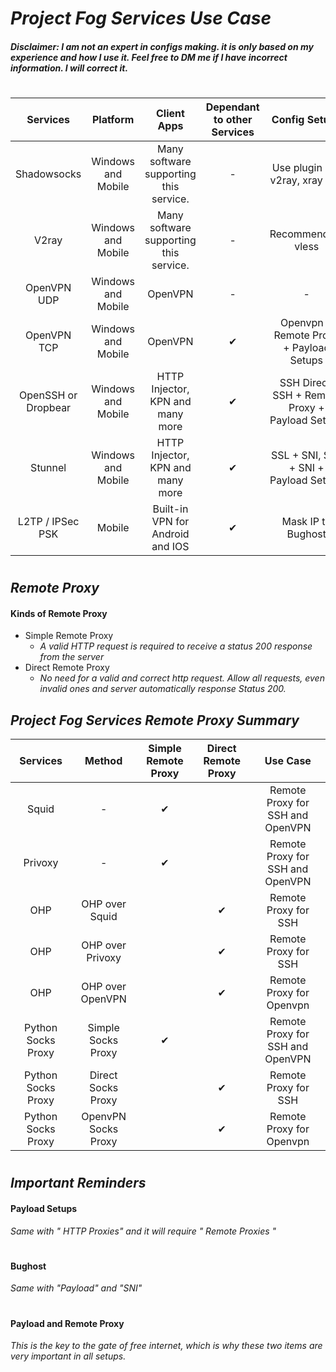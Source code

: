 # _Project Fog Services Use Case_

#### _Disclaimer: I am not an expert in configs making. it is only based on my experience and how I use it. Feel free to DM me if I have incorrect information. I will correct it._

#
| Services | Platform | Client Apps | Dependant to other Services | Config Setups | Possible to use a BugHost? | 
| :---: | :---: | :---: | :---: | :---: | :---: | 
| Shadowsocks | Windows and Mobile | Many software supporting this service. | - | Use plugin like v2ray, xray etc. |  ✔ | 
| V2ray | Windows and Mobile | Many software supporting this service. | - | Recommended: vless |  ✔ |
| OpenVPN UDP | Windows and Mobile | OpenVPN | -  | - | - | 
| OpenVPN TCP | Windows and Mobile | OpenVPN |  ✔ | Openvpn + Remote Proxy + Payload Setups |  ✔ | 
| OpenSSH or Dropbear | Windows and Mobile | HTTP Injector, KPN and many more |  ✔ | SSH Direct, SSH + Remote Proxy + Payload Setups |  ✔ | 
| Stunnel | Windows and Mobile | HTTP Injector, KPN and many more |  ✔ | SSL + SNI, SSL + SNI + Payload Setups  |  ✔ | 
| L2TP / IPSec PSK | Mobile | Built-in VPN for Android and IOS |  ✔ | Mask IP to Bughost |  ✔ | 

#
## _Remote Proxy_

#### Kinds of Remote Proxy
- Simple Remote Proxy
  - _A valid HTTP request is required to receive a status 200 response from the server_
- Direct Remote Proxy
  - _No need for a valid and correct http request. Allow all requests, even invalid ones and server automatically response Status 200._

## _Project Fog Services Remote Proxy Summary_
| Services | Method | Simple Remote Proxy | Direct Remote Proxy | Use Case |
| :---: | :---: | :---: | :---: |:---: |
| Squid | - | ✔ |  | Remote Proxy for SSH and OpenVPN |
| Privoxy | - | ✔ |  | Remote Proxy for SSH and OpenVPN |
| OHP | OHP over  Squid |  | ✔ | Remote Proxy for SSH|
| OHP | OHP over  Privoxy |  | ✔ | Remote Proxy for SSH |
| OHP | OHP over  OpenVPN |  | ✔ | Remote Proxy for Openvpn |
| Python Socks Proxy | Simple Socks Proxy | ✔| | Remote Proxy for SSH and OpenVPN |
| Python Socks Proxy | Direct Socks Proxy | | ✔ | Remote Proxy for SSH |
| Python Socks Proxy | OpenvPN Socks Proxy |  | ✔ | Remote Proxy for Openvpn |



#
## _Important Reminders_
#### Payload Setups
_Same with " HTTP Proxies" and it will require " Remote Proxies "_
#
#### Bughost
_Same with "Payload" and "SNI"_
#
#### Payload and Remote Proxy
_This is the key to the gate of free internet, which is why these two items are very important in all setups._

#
